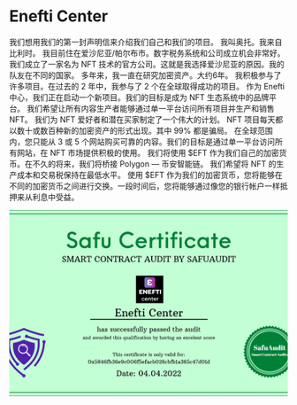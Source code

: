 # Enefti Center

我们想用我们的第一封声明信来介绍我们自己和我们的项目。
我叫奥托。我来自比利时。
我目前住在爱沙尼亚/帕尔布市。数字税务系统和公司成立机会非常好。我们成立了一家名为 NFT 技术的官方公司。这就是我选择爱沙尼亚的原因。我的队友在不同的国家。
多年来，我一直在研究加密资产。大约6年。
我积极参与了许多项目。在过去的 2 年中，我参与了 2 个在全球取得成功的项目。
作为 Enefti 中心，我们正在启动一个新项目。我们的目标是成为 NFT 生态系统中的品牌平台。
我们希望让所有内容生产者能够通过单一平台访问所有项目并生产和销售 NFT。
我们为 NFT 爱好者和潜在买家制定了一个伟大的计划。 NFT 项目每天都以数十或数百种新的加密资产的形式出现。其中 99% 都是骗局。
在全球范围内，您只能从 3 或 5 个网站购买可靠的内容。我们的目标是通过单一平台访问所有网站，在 NFT 市场提供积极的使用。
我们将使用 $EFT 作为我们自己的加密货币。在不久的将来，我们将桥接 Polygon — 币安智能链。
我们希望将 NFT 的生产成本和交易税保持在最低水平。
使用 $EFT 作为我们的加密货币，您将能够在不同的加密货币之间进行交换。一段时间后，您将能够通过像您的银行帐户一样抵押来从利息中受益。

![enefticenter-dapp-marketplaces-bsc-image1_7a93f1e0d3e703e0097250c9952ce668](enefticenter-dapp-marketplaces-bsc-image1_7a93f1e0d3e703e0097250c9952ce668.png)
